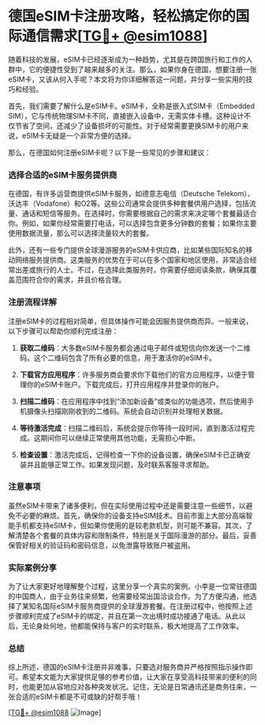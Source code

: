 # 德国eSIM卡注册攻略，轻松搞定你的国际通信需求[[TG💪+ @esim1088](https://t.me/s/esim1088)]

随着科技的发展，eSIM卡已经逐渐成为一种趋势，尤其是在跨国旅行和工作的人群中，它的便捷性受到了越来越多的关注。那么，如果你身在德国，想要注册一张eSIM卡，又该从何入手呢？本文将为你详细解答这一问题，并分享一些实用的技巧和经验。

首先，我们需要了解什么是eSIM卡。eSIM卡，全称是嵌入式SIM卡（Embedded SIM），它与传统物理SIM卡不同，直接嵌入设备中，无需实体卡槽。这种设计不仅节省了空间，还减少了设备损坏的可能性。对于经常需要更换SIM卡的用户来说，eSIM卡无疑是一个非常方便的选择。

那么，在德国如何注册eSIM卡呢？以下是一些常见的步骤和建议：

### 选择合适的eSIM卡服务提供商

在德国，有许多运营商提供eSIM卡服务，如德意志电信（Deutsche Telekom）、沃达丰（Vodafone）和O2等。这些公司通常会提供多种套餐供用户选择，包括流量、通话和短信等服务。在选择时，你需要根据自己的需求来决定哪个套餐最适合你。例如，如果你经常需要打电话，可以选择包含更多分钟数的套餐；如果你主要使用数据流量，那么可以选择流量较大的套餐。

此外，还有一些专门提供全球漫游服务的eSIM卡供应商，比如某些国际知名的移动网络服务提供商。这类服务的优势在于可以在多个国家和地区使用，非常适合经常出差或旅行的人士。不过，在选择此类服务时，你需要仔细阅读条款，确保其覆盖范围符合你的需求，并且价格合理。

### 注册流程详解

注册eSIM卡的过程相对简单，但具体操作可能会因服务提供商而异。一般来说，以下步骤可以帮助你顺利完成注册：

1. **获取二维码**：大多数eSIM卡服务都会通过电子邮件或短信向你发送一个二维码。这个二维码包含了所有必要的信息，用于激活你的eSIM卡。
   
2. **下载官方应用程序**：许多服务商会要求你下载他们的官方应用程序，以便于管理你的eSIM卡账户。下载完成后，打开应用程序并登录你的账户。

3. **扫描二维码**：在应用程序中找到“添加新设备”或类似的功能选项，然后使用手机摄像头扫描刚刚收到的二维码。系统会自动识别并处理相关数据。

4. **等待激活完成**：扫描二维码后，系统会提示你等待一段时间，直到激活过程完成。这期间你可以继续正常使用其他功能，无需担心中断。

5. **检查设置**：激活完成后，记得检查一下你的设备设置，确保eSIM卡已正确安装并且能够正常工作。如果发现问题，及时联系客服寻求帮助。

### 注意事项

虽然eSIM卡带来了诸多便利，但在实际使用过程中还是需要注意一些细节，以避免不必要的麻烦。首先，确保你的设备支持eSIM技术。目前市面上大部分高端智能手机都支持eSIM卡，但如果你使用的是较老款机型，则可能不兼容。其次，了解清楚各个套餐的具体内容和限制条件，特别是关于国际漫游的部分。最后，妥善保管好相关的验证码和密码信息，以免泄露导致账户被盗用。

### 实际案例分享

为了让大家更好地理解整个过程，这里分享一个真实的案例。小李是一位常驻德国的中国商人，由于业务往来频繁，他需要经常出国洽谈合作。为了方便沟通，他选择了某知名国际eSIM卡服务商提供的全球漫游套餐。在注册过程中，他按照上述步骤顺利完成了eSIM卡的绑定，并且在第一次出境时成功接通了电话。从此以后，无论身处何地，他都能保持与客户的实时联系，极大地提高了工作效率。

### 总结

综上所述，德国的eSIM卡注册并非难事，只要选对服务商并严格按照指示操作即可。希望本文能为大家提供足够的参考价值，让大家在享受高科技带来的便利的同时，也能更加从容地应对各种突发状况。记住，无论是日常通讯还是商务往来，一张合适的eSIM卡都是不可或缺的好帮手哦！

[[TG💪+ @esim1088](https://t.me/s/esim1088) ![Image](https://i.postimg.cc/4NQfJmqS/Snipaste-2025-05-13-00-14-12.png)]
